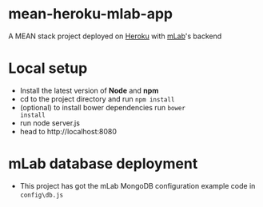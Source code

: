 # mean-heroku-mlab-app
A MEAN stack project deployed on [Heroku](https://heroku.com) with [mLab](https://mlab.com/)'s backend

# Local setup

 - Install the latest version of **Node** and **npm**
 - cd to the project directory and run <code>npm install</code>
 - (optional) to install bower dependencies run <code>bower install</code>
 - run node server.js
 - head to http://localhost:8080
 
# mLab database deployment

 - This project has got the mLab MongoDB configuration example code in <code>config\db.js</code>
 
